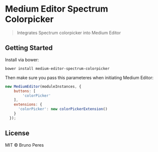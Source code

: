 # Medium Editor Spectrum Colorpicker

> Integrates Spectrum colorpicker into Medium Editor


## Getting Started

Install via bower:

`bower install medium-editor-spectrum-colorpicker`

Then make sure you pass this parameteres when initiating Medium Editor:

```javascript
new MediumEditor(moduleInstances, {
    buttons: [
        'colorPicker'
    ],
    extensions: {
      'colorPicker': new colorPickerExtension()
    }
  });
```


## License

MIT © Bruno Peres
